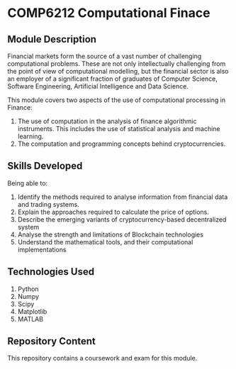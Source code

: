 # COMP6212 Computational Finace

## Module Description

Financial markets form the source of a vast number of challenging computational problems. These are not only intellectually challenging from the point of view of computational modelling, but the financial sector is also an employer of a significant fraction of graduates of Computer Science, Software Engineering, Artificial Intelligence and Data Science.

This module covers two aspects of the use of computational processing in Finance: 
1. The use of computation in the analysis of finance algorithmic instruments. This includes the use of statistical analysis and machine learning. 
2. The computation and programming concepts behind cryptocurrencies.

## Skills Developed

Being able to:

1. Identify the methods required to analyse information from financial data and trading systems.
2. Explain the approaches required to calculate the price of options.
3. Describe the emerging variants of cryptocurrency-based decentralized system
4. Analyse the strength and limitations of Blockchain technologies
5. Understand the mathematical tools, and their computational implementations

## Technologies Used

1. Python
2. Numpy
3. Scipy
4. Matplotlib
5. MATLAB

## Repository Content

This repository contains a coursework and exam for this module.
